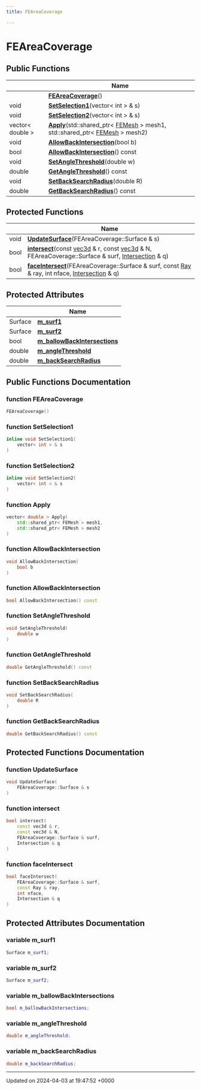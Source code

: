 ```yaml
---
title: FEAreaCoverage

---
```


# FEAreaCoverage





## Public Functions

|                | Name           |
| -------------- | -------------- |
| | **[FEAreaCoverage](../Classes/classFEAreaCoverage.md#function-feareacoverage)**() |
| void | **[SetSelection1](../Classes/classFEAreaCoverage.md#function-setselection1)**(vector< int > & s) |
| void | **[SetSelection2](../Classes/classFEAreaCoverage.md#function-setselection2)**(vector< int > & s) |
| vector< double > | **[Apply](../Classes/classFEAreaCoverage.md#function-apply)**(std::shared_ptr< [FEMesh](../Classes/classFEMesh.md) > mesh1, std::shared_ptr< [FEMesh](../Classes/classFEMesh.md) > mesh2) |
| void | **[AllowBackIntersection](../Classes/classFEAreaCoverage.md#function-allowbackintersection)**(bool b) |
| bool | **[AllowBackIntersection](../Classes/classFEAreaCoverage.md#function-allowbackintersection)**() const |
| void | **[SetAngleThreshold](../Classes/classFEAreaCoverage.md#function-setanglethreshold)**(double w) |
| double | **[GetAngleThreshold](../Classes/classFEAreaCoverage.md#function-getanglethreshold)**() const |
| void | **[SetBackSearchRadius](../Classes/classFEAreaCoverage.md#function-setbacksearchradius)**(double R) |
| double | **[GetBackSearchRadius](../Classes/classFEAreaCoverage.md#function-getbacksearchradius)**() const |

## Protected Functions

|                | Name           |
| -------------- | -------------- |
| void | **[UpdateSurface](../Classes/classFEAreaCoverage.md#function-updatesurface)**(FEAreaCoverage::Surface & s) |
| bool | **[intersect](../Classes/classFEAreaCoverage.md#function-intersect)**(const [vec3d](../Classes/classvec3d.md) & r, const [vec3d](../Classes/classvec3d.md) & N, FEAreaCoverage::Surface & surf, [Intersection](../Classes/structIntersection.md) & q) |
| bool | **[faceIntersect](../Classes/classFEAreaCoverage.md#function-faceintersect)**(FEAreaCoverage::Surface & surf, const [Ray](../Classes/structRay.md) & ray, int nface, [Intersection](../Classes/structIntersection.md) & q) |

## Protected Attributes

|                | Name           |
| -------------- | -------------- |
| Surface | **[m_surf1](../Classes/classFEAreaCoverage.md#variable-m-surf1)**  |
| Surface | **[m_surf2](../Classes/classFEAreaCoverage.md#variable-m-surf2)**  |
| bool | **[m_ballowBackIntersections](../Classes/classFEAreaCoverage.md#variable-m-ballowbackintersections)**  |
| double | **[m_angleThreshold](../Classes/classFEAreaCoverage.md#variable-m-anglethreshold)**  |
| double | **[m_backSearchRadius](../Classes/classFEAreaCoverage.md#variable-m-backsearchradius)**  |

## Public Functions Documentation

### function FEAreaCoverage

```cpp
FEAreaCoverage()
```


### function SetSelection1

```cpp
inline void SetSelection1(
    vector< int > & s
)
```


### function SetSelection2

```cpp
inline void SetSelection2(
    vector< int > & s
)
```


### function Apply

```cpp
vector< double > Apply(
    std::shared_ptr< FEMesh > mesh1,
    std::shared_ptr< FEMesh > mesh2
)
```


### function AllowBackIntersection

```cpp
void AllowBackIntersection(
    bool b
)
```


### function AllowBackIntersection

```cpp
bool AllowBackIntersection() const
```


### function SetAngleThreshold

```cpp
void SetAngleThreshold(
    double w
)
```


### function GetAngleThreshold

```cpp
double GetAngleThreshold() const
```


### function SetBackSearchRadius

```cpp
void SetBackSearchRadius(
    double R
)
```


### function GetBackSearchRadius

```cpp
double GetBackSearchRadius() const
```


## Protected Functions Documentation

### function UpdateSurface

```cpp
void UpdateSurface(
    FEAreaCoverage::Surface & s
)
```


### function intersect

```cpp
bool intersect(
    const vec3d & r,
    const vec3d & N,
    FEAreaCoverage::Surface & surf,
    Intersection & q
)
```


### function faceIntersect

```cpp
bool faceIntersect(
    FEAreaCoverage::Surface & surf,
    const Ray & ray,
    int nface,
    Intersection & q
)
```


## Protected Attributes Documentation

### variable m_surf1

```cpp
Surface m_surf1;
```


### variable m_surf2

```cpp
Surface m_surf2;
```


### variable m_ballowBackIntersections

```cpp
bool m_ballowBackIntersections;
```


### variable m_angleThreshold

```cpp
double m_angleThreshold;
```


### variable m_backSearchRadius

```cpp
double m_backSearchRadius;
```


-------------------------------

Updated on 2024-04-03 at 19:47:52 +0000